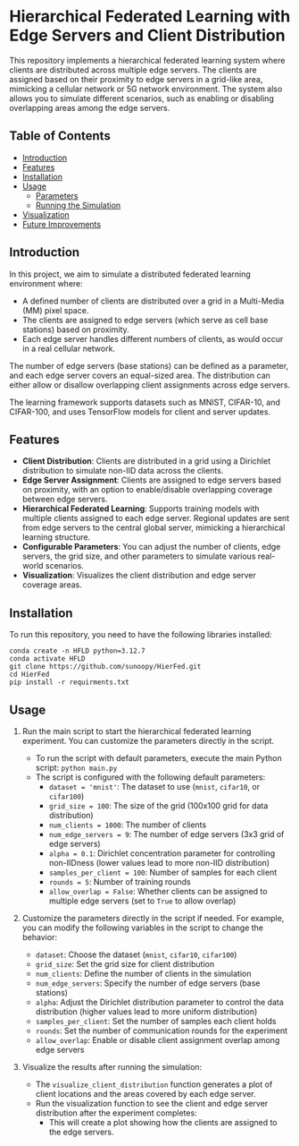 # Hierarchical Federated Learning with Edge Servers and Client Distribution

This repository implements a hierarchical federated learning system where clients are distributed across multiple edge servers. The clients are assigned based on their proximity to edge servers in a grid-like area, mimicking a cellular network or 5G network environment. The system also allows you to simulate different scenarios, such as enabling or disabling overlapping areas among the edge servers.

## Table of Contents
- [Introduction](#introduction)
- [Features](#features)
- [Installation](#installation)
- [Usage](#usage)
  - [Parameters](#parameters)
  - [Running the Simulation](#running-the-simulation)
- [Visualization](#visualization)
- [Future Improvements](#future-improvements)

## Introduction

In this project, we aim to simulate a distributed federated learning environment where:
- A defined number of clients are distributed over a grid in a Multi-Media (MM) pixel space.
- The clients are assigned to edge servers (which serve as cell base stations) based on proximity.
- Each edge server handles different numbers of clients, as would occur in a real cellular network.

The number of edge servers (base stations) can be defined as a parameter, and each edge server covers an equal-sized area. The distribution can either allow or disallow overlapping client assignments across edge servers.

The learning framework supports datasets such as MNIST, CIFAR-10, and CIFAR-100, and uses TensorFlow models for client and server updates.

## Features

- **Client Distribution**: Clients are distributed in a grid using a Dirichlet distribution to simulate non-IID data across the clients.
- **Edge Server Assignment**: Clients are assigned to edge servers based on proximity, with an option to enable/disable overlapping coverage between edge servers.
- **Hierarchical Federated Learning**: Supports training models with multiple clients assigned to each edge server. Regional updates are sent from edge servers to the central global server, mimicking a hierarchical learning structure.
- **Configurable Parameters**: You can adjust the number of clients, edge servers, the grid size, and other parameters to simulate various real-world scenarios.
- **Visualization**: Visualizes the client distribution and edge server coverage areas.

## Installation

To run this repository, you need to have the following libraries installed:
```
conda create -n HFLD python=3.12.7
conda activate HFLD
git clone https://github.com/sunoopy/HierFed.git
cd HierFed
pip install -r requirments.txt
```

## Usage


1. Run the main script to start the hierarchical federated learning experiment. You can customize the parameters directly in the script.

   - To run the script with default parameters, execute the main Python script: `python main.py`
   - The script is configured with the following default parameters:
     - `dataset = 'mnist'`: The dataset to use (`mnist`, `cifar10`, or `cifar100`)
     - `grid_size = 100`: The size of the grid (100x100 grid for data distribution)
     - `num_clients = 1000`: The number of clients
     - `num_edge_servers = 9`: The number of edge servers (3x3 grid of edge servers)
     - `alpha = 0.1`: Dirichlet concentration parameter for controlling non-IIDness (lower values lead to more non-IID distribution)
     - `samples_per_client = 100`: Number of samples for each client
     - `rounds = 5`: Number of training rounds
     - `allow_overlap = False`: Whether clients can be assigned to multiple edge servers (set to `True` to allow overlap)

2. Customize the parameters directly in the script if needed. For example, you can modify the following variables in the script to change the behavior:

   - `dataset`: Choose the dataset (`mnist`, `cifar10`, `cifar100`)
   - `grid_size`: Set the grid size for client distribution
   - `num_clients`: Define the number of clients in the simulation
   - `num_edge_servers`: Specify the number of edge servers (base stations)
   - `alpha`: Adjust the Dirichlet distribution parameter to control the data distribution (higher values lead to more uniform distribution)
   - `samples_per_client`: Set the number of samples each client holds
   - `rounds`: Set the number of communication rounds for the experiment
   - `allow_overlap`: Enable or disable client assignment overlap among edge servers

3. Visualize the results after running the simulation:

   - The `visualize_client_distribution` function generates a plot of client locations and the areas covered by each edge server.
   - Run the visualization function to see the client and edge server distribution after the experiment completes: 
     - This will create a plot showing how the clients are assigned to the edge servers.

